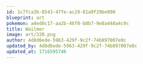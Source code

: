 ```yaml
---
id: 1c7fca3b-8543-47fe-ac29-81a9f29be090
blueprint: art
pokemon: a4ed0c17-aa2b-46f0-b0b7-9e8a448a4c9c
title: Wailmer
image: art/320.png
author: 4d8d6ede-5963-429f-9c2f-74b897007e0c
updated_by: 4d8d6ede-5963-429f-9c2f-74b897007e0c
updated_at: 1716595746
---
```

